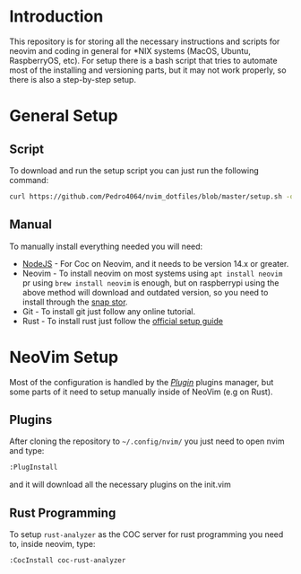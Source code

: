 # Introduction

This repository is for storing all the necessary instructions and scripts for neovim and coding in general for *NIX systems 
(MacOS, Ubuntu, RaspberryOS, etc).
For setup there is a bash script that tries to automate most of the installing and versioning parts, but it may not work
properly, so there is also a  step-by-step setup.

# General Setup 

## Script
To download and run the setup script you can just run the following command:
```bash
curl https://github.com/Pedro4064/nvim_dotfiles/blob/master/setup.sh -o - | sh
```

## Manual
To manually install everything needed you will need:

- [NodeJS](https://www.educative.io/answers/how-to-install-nodejs-on-ubuntu) - For Coc on Neovim, and it needs to be version 14.x or greater.
- Neovim - To install neovim on most systems using `apt install neovim` pr using `brew install neovim` is enough,
but on raspberrypi using the above method will download and outdated version, so you need to install through the [snap stor](https://snapcraft.io/install/nvim/raspbian).
- Git - To install git just follow any online tutorial.
- Rust - To install rust just follow the [official setup guide](https://www.rust-lang.org/tools/install)

# NeoVim Setup
Most of the configuration is handled by the [*Plugin*](https://github.com/junegunn/vim-plug) plugins manager, but some parts of it need to setup manually inside of NeoVim (e.g on Rust).

## Plugins
After cloning the repository to `~/.config/nvim/` you just need to open nvim and type:

```bash
:PlugInstall
```

and it will download all the necessary plugins on the init.vim

## Rust Programming
To setup `rust-analyzer` as the COC server for rust programming you need to, inside neovim, type:
```bash
:CocInstall coc-rust-analyzer
```

